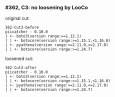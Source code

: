 ### #362, C3: no loosening by LooCo
original cut:

```
362-Cut3-before
piicatcher - 0.10.0
| +- boto3(version range:==1.12.1)
| | +- botocore(version range:>=1.15.1,<1.16.0)
| +- pyathena(version range:>=2.11.0,<=2.17.0)
| | +- botocore(version range:>=1.24.7)
```




loosened cut:
```
362-Cut3-after
piicatcher - 0.10.0
| +- boto3(version range:==1.12.1)
| | +- botocore(version range:>=1.15.1,<1.16.0)
| +- pyathena(version range:>=2.11.0,<=2.17.0)
| | +- botocore(version range:>=1.24.7)
```


